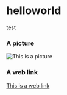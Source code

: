 # helloworld
test 

### A picture ###
![This is a picture](https://www.google.ch/url?sa=i&rct=j&q=&esrc=s&source=images&cd=&cad=rja&uact=8&ved=0ahUKEwjF0YCnubHWAhXGbxQKHdf7AZsQjRwIBw&url=http%3A%2F%2Fwww.google.com%2Fdoodles%2Fgoogles-16th-birthday&psig=AFQjCNFnR7628oOtDUn7qZPl2T6emLSaig&ust=1505917313539823)

### A web link
[This is a web link](www.google.com)
